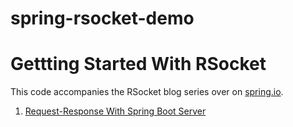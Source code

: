 # spring-rsocket-demo

# Gettting Started With RSocket

This code accompanies the RSocket blog series over on [spring.io](https://spring.io/blog).

1. [Request-Response With Spring Boot Server](https://spring.io/blog/2020/03/02/getting-started-with-rsocket-spring-boot-server)

